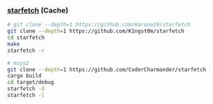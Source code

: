 ### [starfetch](https://github.com/Haruno19/starfetch) (Cache)

```sh
# git clone --depth=1 https://github.com/Haruno19/starfetch
git clone --depth=1 https://github.com/K1ngst0m/starfetch
cd starfetch
make
starfetch -r
```

```sh
# msys2
git clone --depth=1 https://github.com/CoderCharmander/starfetch
cargo build
cd target/debug
starfetch -d
starfetch -l
```